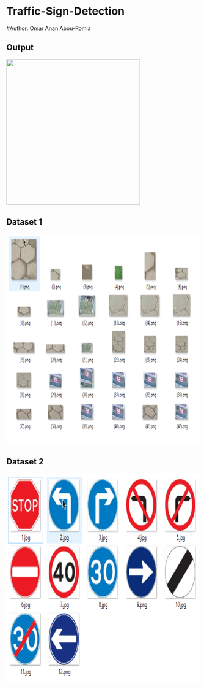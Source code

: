 # Traffic-Sign-Detection
#Author: Omar Anan Abou-Romia
<h2>Output</h2>
<img src="images/demo.gif" width=350 height=380>
<h2>Dataset 1</h2>
<img src="images/0.png" width=1200 height=550>
<h2>Dataset 2</h2>
<img src="images/all-signs.png" width=1200 height=550>

